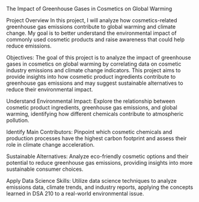 The Impact of Greenhouse Gases in Cosmetics on Global Warming

Project Overview
In this project, I will analyze how cosmetics-related greenhouse gas emissions contribute to global warming and climate change. My goal is to better understand the environmental impact of commonly used cosmetic products and raise awareness that could help reduce emissions.


Objectives:
The goal of this project is to analyze the impact of greenhouse gases in cosmetics on global warming by correlating data on cosmetic industry emissions and climate change indicators. This project aims to provide insights into how cosmetic product ingredients contribute to greenhouse gas emissions and may suggest sustainable alternatives to reduce their environmental impact.

Understand Environmental Impact:
Explore the relationship between cosmetic product ingredients, greenhouse gas emissions, and global warming, identifying how different chemicals contribute to atmospheric pollution.

Identify Main Contributors:
Pinpoint which cosmetic chemicals and production processes have the highest carbon footprint and assess their role in climate change acceleration.

Sustainable Alternatives:
Analyze eco-friendly cosmetic options and their potential to reduce greenhouse gas emissions, providing insights into more sustainable consumer choices.

Apply Data Science Skills:
Utilize data science techniques to analyze emissions data, climate trends, and industry reports, applying the concepts learned in DSA 210 to a real-world environmental issue.
